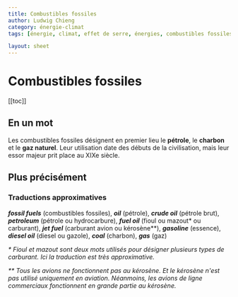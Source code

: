 ```yaml
---
title: Combustibles fossiles
author: Ludwig Chieng
category: énergie-climat
tags: [énergie, climat, effet de serre, énergies, combustibles fossiles, dérèglement climatique, pétrole, gaz, charbon]

layout: sheet
---
```


# Combustibles fossiles

[[toc]]

## En un mot

Les combustibles fossiles désignent en premier lieu le **pétrole**, le **charbon** et le **gaz naturel**. Leur utilisation date des débuts de la civilisation, mais leur essor majeur prit place au XIXe siècle.

## Plus précisément

### Traductions approximatives

***fossil fuels*** (combustibles fossiles), ***oil*** (pétrole), ***crude oil*** (pétrole brut), ***petroleum*** (pétrole ou hydrocarbure), ***fuel oil*** (fioul ou mazout* ou carburant), ***jet fuel*** (carburant avion ou kérosène\*\*), ***gasoline*** (essence), ***diesel oil*** (diesel ou gazole), ***coal*** (charbon), ***gas*** (gaz)

*\* Fioul et mazout sont deux mots utilisés pour désigner plusieurs types de carburant. Ici la traduction est très approximative.*

*\*\* Tous les avions ne fonctionnent pas au kérosène. Et le kérosène n'est pas utilisé uniquement en aviation. Néanmoins, les avions de ligne commerciaux fonctionnent en grande partie au kérosène.*